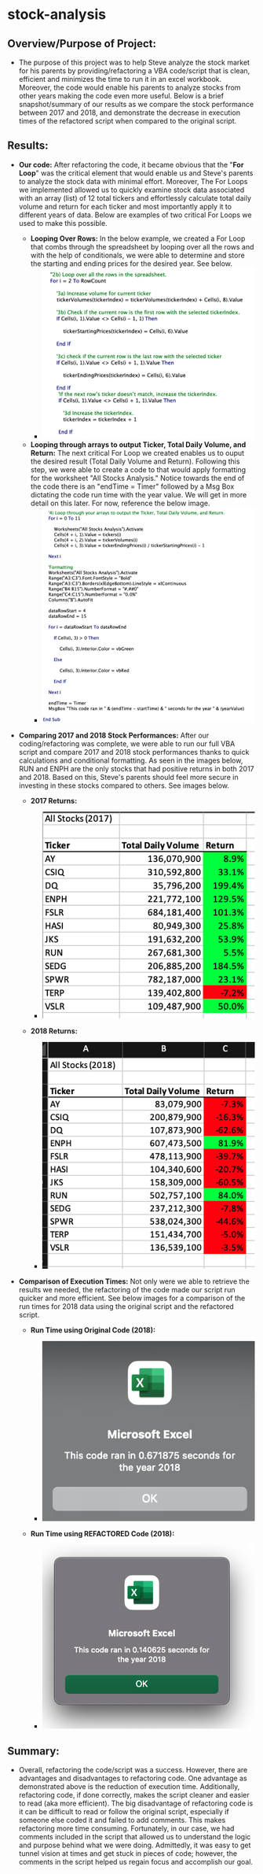 # stock-analysis

## Overview/Purpose of Project:
   * The purpose of this project was to help Steve analyze the stock market for his parents by providing/refactoring a VBA code/script that is clean, efficient and minimizes the time to run it in an excel workbook. Moreover, the code would enable his parents to analyze stocks from other years making the code even more useful. Below is a brief snapshot/summary of our results as we compare the stock performance between 2017 and 2018, and demonstrate the decrease in execution times of the refactored script when compared to the original script.

## Results:
   * **Our code:** After refactoring the code, it became obvious that the "**For Loop**" was the critical element that would enable us and Steve's parents to analyze the stock data with minimal effort. Moreover, The For Loops we implemented allowed us to quickly examine stock data associated with an array (list) of 12 total tickers and effortlessly calculate total daily volume and return for each ticker and most importantly apply it to different years of data. Below are examples of two critical For Loops we used to make this possible. 
     * **Looping Over Rows:** In the below example, we created a For Loop that combs through the spreadsheet by looping over all the rows and with the help of conditionals, we were able to determine and store the starting and ending prices for the desired year. See below.
       * ![For_Loop_Over_Rows](Resources/For_Loop_over_rows.png)
     * **Looping through arrays to output Ticker, Total Daily Volume, and Return:** The next critical For Loop we created enables us to ouput the desired result (Total Daily Volume and Return). Following this step, we were able to create a code to that would apply formatting for the worksheet "All Stocks Analysis." Notice towards the end of the code there is an "endTime = Timer" followed by a Msg Box dictating the code run time with the year value. We will get in more detail on this later. For now, reference the below image.
       * ![For_Loop_through arrays](Resources/FOR_LOOP_ARRAYS_OUTPUT.png)
   * **Comparing 2017 and 2018 Stock Performances:** After our coding/refactoring was complete, we were able to run our full VBA script and compare 2017 and 2018 stock performances thanks to quick calculations and conditional formatting. As seen in the images below, RUN and ENPH are the only stocks that had positive returns in both 2017 and 2018. Based on this, Steve's parents should feel more secure in investing in these stocks compared to others. See images below.
       * **2017 Returns:** 
         * ![2017_Returns](Resources/2017_Results.png)
         
       * **2018 Returns:** 
         * ![2018_Results](Resources/2018_Results.png)
         
   * **Comparison of Execution Times:** Not only were we able to retrieve the results we needed, the refactoring of the code made our script run quicker and more efficient. See below images for a comparison of the run times for 2018 data using the original script and the refactored script.
   
       * **Run Time using Original Code (2018):**  
         * ![Original_2018_RT](Resources/Original_2018_runtime.png)
         
       * **Run Time using REFACTORED Code (2018):**
         * ![NEW_2018_RT](Resources/VBA_Challenge_2018.png)
    
## Summary: 
   * Overall, refactoring the code/script was a success. However, there are advantages and disadvantages to refactoring code. One advantage as demonstrated above is the reduction of execution time. Additionally, refactoring code, if done correctly, makes the script cleaner and easier to read (aka more efficient). The big disadvantage of refactoring code is it can be difficult to read or follow the original script, especially if someone else coded it and failed to add comments. This makes refactoring more time consuming.  Fortunately, in our case, we had comments included in the script that allowed us to understand the logic and purpose behind what we were doing. Admittedly,  it was easy to get tunnel vision at times and get stuck in pieces of code; however, the comments in the script helped us regain focus and accomplish our goal.  
      
